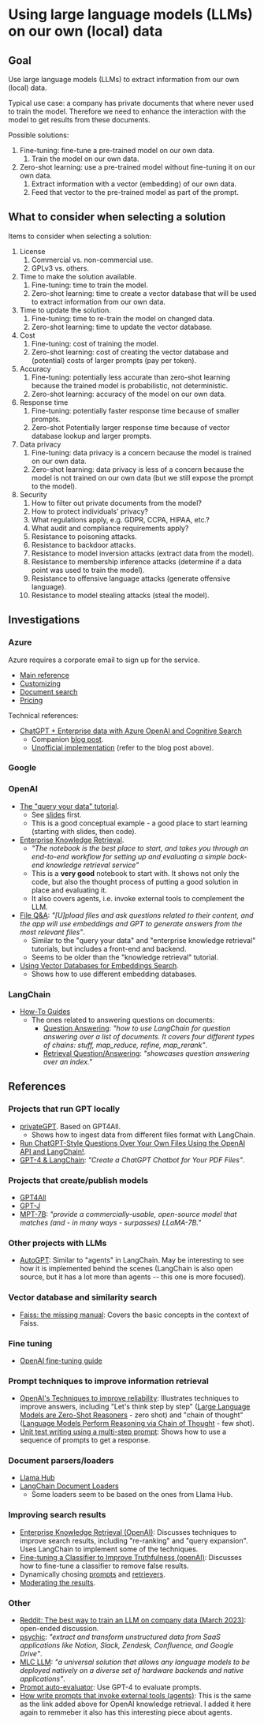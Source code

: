 # Using large language models (LLMs) on our own (local) data

## Goal

Use large language models (LLMs) to extract information from our own (local) data.

Typical use case: a company has private documents that where never used to train the model. Therefore we need to enhance the interaction with the model to get results from these documents.

Possible solutions:

1. Fine-tuning: fine-tune a pre-trained model on our own data.
   1. Train the model on our own data.
1. Zero-shot learning: use a pre-trained model without fine-tuning it on our own data.
   1. Extract information with a vector (embedding) of our own data.
   1. Feed that vector to the pre-trained model as part of the prompt.

## What to consider when selecting a solution

Items to consider when selecting a solution:

1. License
   1. Commercial vs. non-commercial use.
   1. GPLv3 vs. others.
1. Time to make the solution available.
   1. Fine-tuning: time to train the model.
   1. Zero-shot learning: time to create a vector database that will be used to extract information from our own data.
1. Time to update the solution.
   1. Fine-tuning: time to re-train the model on changed data.
   1. Zero-shot learning: time to update the vector database.
1. Cost
    1. Fine-tuning: cost of training the model.
    1. Zero-shot learning: cost of creating the vector database and (potential) costs of larger prompts (pay per token).
1. Accuracy
    1. Fine-tuning: potentially less accurate than zero-shot learning because the trained model is probabilistic, not deterministic.
    1. Zero-shot learning: accuracy of the model on our own data.
1. Response time
    1. Fine-tuning: potentially faster response time because of smaller prompts.
    1. Zero-shot Potentially larger response time because of vector database lookup and larger prompts.
1. Data privacy
    1. Fine-tuning: data privacy is a concern because the model is trained on our own data.
    1. Zero-shot learning: data privacy is less of a concern because the model is not trained on our own data (but we still expose the prompt to the model).
1. Security
   1. How to filter out private documents from the model?
   1. How to protect individuals' privacy?
   1. What regulations apply, e.g. GDPR, CCPA, HIPAA, etc.?
   1. What audit and compliance requirements apply?
   1. Resistance to poisoning attacks.
   1. Resistance to backdoor attacks.
   1. Resistance to model inversion attacks (extract data from the model).
   1. Resistance to membership inference attacks (determine if a data point was used to train the model).
   1. Resistance to offensive language attacks (generate offensive language).
   1. Resistance to model stealing attacks (steal the model).

## Investigations

### Azure

Azure requires a corporate email to sign up for the service.

- [Main reference](https://azure.microsoft.com/en-us/products/cognitive-services/openai-service)
- [Customizing](https://learn.microsoft.com/en-us/azure/cognitive-services/openai/how-to/fine-tuning?pivots=programming-language-studio)
- [Document search](https://learn.microsoft.com/en-us/azure/cognitive-services/openai/tutorials/embeddings?tabs=command-line)
- [Pricing](https://azure.microsoft.com/en-us/pricing/details/cognitive-services/openai-service/)

Technical references:

- [ChatGPT + Enterprise data with Azure OpenAI and Cognitive Search](https://github.com/Azure-Samples/azure-search-openai-demo/)
  - Companion [blog post](https://techcommunity.microsoft.com/t5/ai-applied-ai-blog/revolutionize-your-enterprise-data-with-chatgpt-next-gen-apps-w/ba-p/3762087).
  - [Unofficial implementation](https://github.com/akshata29/chatpdf) (refer to the blog post above).

### Google

### OpenAI

- [The "query your data" tutorial](https://github.com/openai/openai-cookbook/tree/main/apps/chatbot-kickstarter).
  - See [slides](https://drive.google.com/file/d/1dB-RQhZC_Q1iAsHkNNdkqtxxXqYODFYy/view) first.
  - This is a good conceptual example - a good place to start learning (starting with slides, then code).
- [Enterprise Knowledge Retrieval](https://github.com/openai/openai-cookbook/tree/main/apps/enterprise-knowledge-retrieval).
  - _"The notebook is the best place to start, and takes you through an end-to-end workflow for setting up and evaluating a simple back-end knowledge retrieval service"_
  - This is a **very good** notebook to start with. It shows not only the code, but also the thought process of putting a good solution in place and evaluating it.
  - It also covers agents, i.e. invoke external tools to complement the LLM.
- [File Q&A](https://github.com/openai/openai-cookbook/tree/main/apps/file-q-and-a): _"[U]pload files and ask questions related to their content, and the app will use embeddings and GPT to generate answers from the most relevant files"_.
  - Similar to the "query your data" and "enterprise knowledge retrieval" tutorials, but includes a front-end and backend.
  - Seems to be older than the "knowledge retrieval" tutorial.
- [Using Vector Databases for Embeddings Search](https://github.com/openai/openai-cookbook/blob/main/examples/vector_databases/Using_vector_databases_for_embeddings_search.ipynb).
  - Shows how to use different embedding databases.

### LangChain

- [How-To Guides](https://python.langchain.com/en/latest/modules/chains/how_to_guides.html)
  - The ones related to answering questions on documents:
    - [Question Answering](https://github.com/hwchase17/langchain/blob/7047a2c1afce1f1e2e6e4e3e9d94bbf369466a5f/docs/modules/chains/index_examples/question_answering.ipynb): _"how to use LangChain for question answering over a list of documents. It covers four different types of chains: stuff, map_reduce, refine, map_rerank"_.
    - [Retrieval Question/Answering](https://github.com/hwchase17/langchain/blob/7047a2c1afce1f1e2e6e4e3e9d94bbf369466a5f/docs/modules/chains/index_examples/vector_db_qa.ipynb): _"showcases question answering over an index."_

## References

### Projects that run GPT locally

- [privateGPT](https://github.com/imartinez/privateGPT). Based on GPT4All.
  - Shows how to ingest data from different files format with LangChain.
- [Run ChatGPT-Style Questions Over Your Own Files Using the OpenAI API and LangChain!](https://www.reaminated.com/run-chatgpt-style-questions-over-your-own-files-using-the-openai-api-and-langchain).
- [GPT-4 & LangChain](https://github.com/mayooear/gpt4-pdf-chatbot-langchain): _"Create a ChatGPT Chatbot for Your PDF Files"_.

### Projects that create/publish models

- [GPT4All](https://github.com/nomic-ai/gpt4all)
- [GPT-J](https://www.eleuther.ai/artifacts/gpt-j)
- [MPT-7B](https://www.mosaicml.com/blog/mpt-7b): _"provide a commercially-usable, open-source model that matches (and - in many ways - surpasses) LLaMA-7B."_

### Other projects with LLMs

- [AutoGPT](https://github.com/Significant-Gravitas/Auto-GPT): Similar to "agents" in LangChain. May be interesting to see how it is implemented behind the scenes (LangChain is also open source, but it has a lot more than agents -- this one is more focused).

### Vector database and similarity search

- [Faiss: the missing manual](https://www.pinecone.io/learn/faiss/): Covers the basic concepts in the context of Faiss.

### Fine tuning

- [OpenAI fine-tuning guide](https://platform.openai.com/docs/guides/fine-tuning)

### Prompt techniques to improve information retrieval

- [OpenAI's Techniques to improve reliability](https://github.com/openai/openai-cookbook/blob/main/techniques_to_improve_reliability.md): Illustrates techniques to improve answers, including "Let's think step by step" ([Large Language Models are Zero-Shot Reasoners](https://arxiv.org/abs/2205.11916) - zero shot) and "chain of thought" ([Language Models Perform Reasoning via Chain of Thought](https://ai.googleblog.com/2022/05/language-models-perform-reasoning-via.html) - few shot).
- [Unit test writing using a multi-step prompt](https://github.com/openai/openai-cookbook/blob/main/examples/Unit_test_writing_using_a_multi-step_prompt.ipynb): Shows how to use a sequence of prompts to get a response.

### Document parsers/loaders

- [Llama Hub](https://llamahub.ai/)
- [LangChain Document Loaders](https://python.langchain.com/en/latest/modules/indexes/document_loaders.html)
  - Some loaders seem to be based on the ones from Llama Hub.

### Improving search results

- [Enterprise Knowledge Retrieval (OpenAI)](https://github.com/openai/openai-cookbook/blob/main/apps/enterprise-knowledge-retrieval/enterprise_knowledge_retrieval.ipynb): Discusses techniques to improve search results, including "re-ranking" and "query expansion". Uses LangChain to implement some of the techniques.
- [Fine-tuning a Classifier to Improve Truthfulness (openAI)](https://help.openai.com/en/articles/5528730-fine-tuning-a-classifier-to-improve-truthfulness): Discusses how to fine-tune a classifier to remove false results.
- Dynamically chosing [prompts](https://github.com/hwchase17/langchain/blob/7047a2c1afce1f1e2e6e4e3e9d94bbf369466a5f/docs/modules/chains/examples/multi_prompt_router.ipynb) and [retrievers](https://github.com/hwchase17/langchain/blob/7047a2c1afce1f1e2e6e4e3e9d94bbf369466a5f/docs/modules/chains/examples/multi_retrieval_qa_router.ipynb).
- [Moderating the results](https://github.com/hwchase17/langchain/blob/7047a2c1afce1f1e2e6e4e3e9d94bbf369466a5f/docs/modules/chains/examples/moderation.ipynb).

### Other

- [Reddit: The best way to train an LLM on company data (March 2023)](https://www.reddit.com/r/MachineLearning/comments/125qztx/d_the_best_way_to_train_an_llm_on_company_data/): open-ended discussion.
- [psychic](https://github.com/psychic-api/psychic): _"extract and transform unstructured data from SaaS applications like Notion, Slack, Zendesk, Confluence, and Google Drive"_.
- [MLC LLM](https://github.com/mlc-ai/mlc-llm): _"a universal solution that allows any language models to be deployed natively on a diverse set of hardware backends and native applications"_.
- [Prompt auto-evaluator](https://autoevaluator.langchain.com/): Use GPT-4 to evaluate prompts.
- [How write prompts that invoke external tools (agents)](https://github.com/openai/openai-cookbook/blob/59c12ef6dc5ce21ed1f0c83042a70dfeb88084ed/apps/enterprise-knowledge-retrieval/enterprise_knowledge_retrieval.ipynb#L1645): This is the same as the link added above for OpenAI knowledge retrieval. I added it here again to remmeber it also has this interesting piece about agents.
